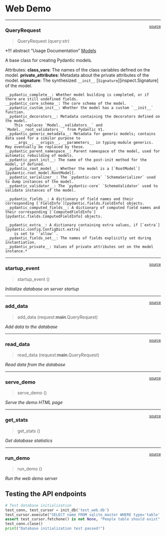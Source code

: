 # Web Demo


<!-- WARNING: THIS FILE WAS AUTOGENERATED! DO NOT EDIT! -->

------------------------------------------------------------------------

<a
href="https://github.com/rehanali53/llamaindex-mcp-nbdev/blob/main/llamaindex_mcp_nbdev/web_demo.py#L32"
target="_blank" style="float:right; font-size:smaller">source</a>

### QueryRequest

>  QueryRequest (query:str)

\*!!! abstract “Usage Documentation” [Models](../concepts/models.md)

A base class for creating Pydantic models.

Attributes: **class_vars**: The names of the class variables defined on
the model. **private_attributes**: Metadata about the private attributes
of the model. **signature**: The synthesized `__init__`
\[`Signature`\]\[inspect.Signature\] of the model.

    __pydantic_complete__: Whether model building is completed, or if there are still undefined fields.
    __pydantic_core_schema__: The core schema of the model.
    __pydantic_custom_init__: Whether the model has a custom `__init__` function.
    __pydantic_decorators__: Metadata containing the decorators defined on the model.
        This replaces `Model.__validators__` and `Model.__root_validators__` from Pydantic V1.
    __pydantic_generic_metadata__: Metadata for generic models; contains data used for a similar purpose to
        __args__, __origin__, __parameters__ in typing-module generics. May eventually be replaced by these.
    __pydantic_parent_namespace__: Parent namespace of the model, used for automatic rebuilding of models.
    __pydantic_post_init__: The name of the post-init method for the model, if defined.
    __pydantic_root_model__: Whether the model is a [`RootModel`][pydantic.root_model.RootModel].
    __pydantic_serializer__: The `pydantic-core` `SchemaSerializer` used to dump instances of the model.
    __pydantic_validator__: The `pydantic-core` `SchemaValidator` used to validate instances of the model.

    __pydantic_fields__: A dictionary of field names and their corresponding [`FieldInfo`][pydantic.fields.FieldInfo] objects.
    __pydantic_computed_fields__: A dictionary of computed field names and their corresponding [`ComputedFieldInfo`][pydantic.fields.ComputedFieldInfo] objects.

    __pydantic_extra__: A dictionary containing extra values, if [`extra`][pydantic.config.ConfigDict.extra]
        is set to `'allow'`.
    __pydantic_fields_set__: The names of fields explicitly set during instantiation.
    __pydantic_private__: Values of private attributes set on the model instance.*

------------------------------------------------------------------------

<a
href="https://github.com/rehanali53/llamaindex-mcp-nbdev/blob/main/llamaindex_mcp_nbdev/web_demo.py#L41"
target="_blank" style="float:right; font-size:smaller">source</a>

### startup_event

>  startup_event ()

*Initialize database on server startup*

------------------------------------------------------------------------

<a
href="https://github.com/rehanali53/llamaindex-mcp-nbdev/blob/main/llamaindex_mcp_nbdev/web_demo.py#L48"
target="_blank" style="float:right; font-size:smaller">source</a>

### add_data

>  add_data (request:__main__.QueryRequest)

*Add data to the database*

------------------------------------------------------------------------

<a
href="https://github.com/rehanali53/llamaindex-mcp-nbdev/blob/main/llamaindex_mcp_nbdev/web_demo.py#L71"
target="_blank" style="float:right; font-size:smaller">source</a>

### read_data

>  read_data (request:__main__.QueryRequest)

*Read data from the database*

------------------------------------------------------------------------

<a
href="https://github.com/rehanali53/llamaindex-mcp-nbdev/blob/main/llamaindex_mcp_nbdev/web_demo.py#L94"
target="_blank" style="float:right; font-size:smaller">source</a>

### serve_demo

>  serve_demo ()

*Serve the demo HTML page*

------------------------------------------------------------------------

<a
href="https://github.com/rehanali53/llamaindex-mcp-nbdev/blob/main/llamaindex_mcp_nbdev/web_demo.py#L104"
target="_blank" style="float:right; font-size:smaller">source</a>

### get_stats

>  get_stats ()

*Get database statistics*

------------------------------------------------------------------------

<a
href="https://github.com/rehanali53/llamaindex-mcp-nbdev/blob/main/llamaindex_mcp_nbdev/web_demo.py#L135"
target="_blank" style="float:right; font-size:smaller">source</a>

### run_demo

>  run_demo ()

*Run the web demo server*

## Testing the API endpoints

``` python
# Test database initialization
test_conn, test_cursor = init_db('test_web.db')
test_cursor.execute("SELECT name FROM sqlite_master WHERE type='table' AND name='people'")
assert test_cursor.fetchone() is not None, "People table should exist"
test_conn.close()
print("Database initialization test passed!")
```
